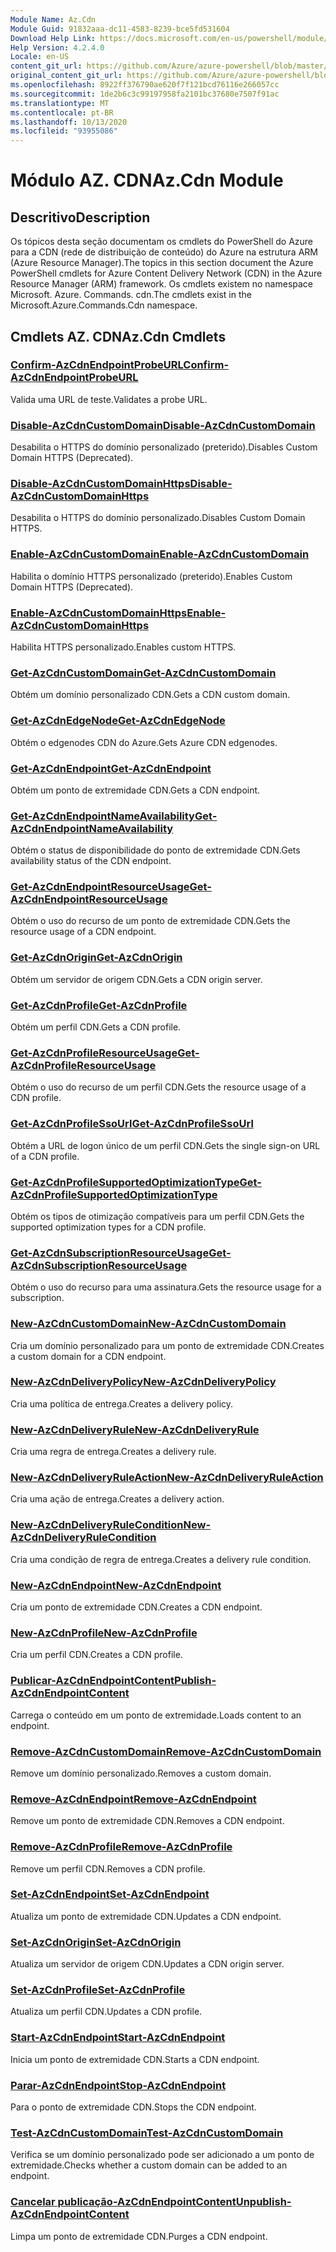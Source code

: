 ```yaml
---
Module Name: Az.Cdn
Module Guid: 91832aaa-dc11-4583-8239-bce5fd531604
Download Help Link: https://docs.microsoft.com/en-us/powershell/module/az.cdn
Help Version: 4.2.4.0
Locale: en-US
content_git_url: https://github.com/Azure/azure-powershell/blob/master/src/Cdn/Cdn/help/Az.Cdn.md
original_content_git_url: https://github.com/Azure/azure-powershell/blob/master/src/Cdn/Cdn/help/Az.Cdn.md
ms.openlocfilehash: 8922ff376790ae620f7f121bcd76116e266057cc
ms.sourcegitcommit: 1de2b6c3c99197958fa2101bc37680e7507f91ac
ms.translationtype: MT
ms.contentlocale: pt-BR
ms.lasthandoff: 10/13/2020
ms.locfileid: "93955086"
---
```

# <span data-ttu-id="40ff1-101">Módulo AZ. CDN</span><span class="sxs-lookup"><span data-stu-id="40ff1-101">Az.Cdn Module</span></span>
## <span data-ttu-id="40ff1-102">Descritivo</span><span class="sxs-lookup"><span data-stu-id="40ff1-102">Description</span></span>
<span data-ttu-id="40ff1-103">Os tópicos desta seção documentam os cmdlets do PowerShell do Azure para a CDN (rede de distribuição de conteúdo) do Azure na estrutura ARM (Azure Resource Manager).</span><span class="sxs-lookup"><span data-stu-id="40ff1-103">The topics in this section document the Azure PowerShell cmdlets for Azure Content Delivery Network (CDN) in the Azure Resource Manager (ARM) framework.</span></span> <span data-ttu-id="40ff1-104">Os cmdlets existem no namespace Microsoft. Azure. Commands. cdn.</span><span class="sxs-lookup"><span data-stu-id="40ff1-104">The cmdlets exist in the Microsoft.Azure.Commands.Cdn namespace.</span></span>

## <span data-ttu-id="40ff1-105">Cmdlets AZ. CDN</span><span class="sxs-lookup"><span data-stu-id="40ff1-105">Az.Cdn Cmdlets</span></span>
### [<span data-ttu-id="40ff1-106">Confirm-AzCdnEndpointProbeURL</span><span class="sxs-lookup"><span data-stu-id="40ff1-106">Confirm-AzCdnEndpointProbeURL</span></span>](Confirm-AzCdnEndpointProbeURL.md)
<span data-ttu-id="40ff1-107">Valida uma URL de teste.</span><span class="sxs-lookup"><span data-stu-id="40ff1-107">Validates a probe URL.</span></span>

### [<span data-ttu-id="40ff1-108">Disable-AzCdnCustomDomain</span><span class="sxs-lookup"><span data-stu-id="40ff1-108">Disable-AzCdnCustomDomain</span></span>](Disable-AzCdnCustomDomain.md)
<span data-ttu-id="40ff1-109">Desabilita o HTTPS do domínio personalizado (preterido).</span><span class="sxs-lookup"><span data-stu-id="40ff1-109">Disables Custom Domain HTTPS (Deprecated).</span></span>

### [<span data-ttu-id="40ff1-110">Disable-AzCdnCustomDomainHttps</span><span class="sxs-lookup"><span data-stu-id="40ff1-110">Disable-AzCdnCustomDomainHttps</span></span>](Disable-AzCdnCustomDomainHttps.md)
<span data-ttu-id="40ff1-111">Desabilita o HTTPS do domínio personalizado.</span><span class="sxs-lookup"><span data-stu-id="40ff1-111">Disables Custom Domain HTTPS.</span></span>

### [<span data-ttu-id="40ff1-112">Enable-AzCdnCustomDomain</span><span class="sxs-lookup"><span data-stu-id="40ff1-112">Enable-AzCdnCustomDomain</span></span>](Enable-AzCdnCustomDomain.md)
<span data-ttu-id="40ff1-113">Habilita o domínio HTTPS personalizado (preterido).</span><span class="sxs-lookup"><span data-stu-id="40ff1-113">Enables Custom Domain HTTPS (Deprecated).</span></span>

### [<span data-ttu-id="40ff1-114">Enable-AzCdnCustomDomainHttps</span><span class="sxs-lookup"><span data-stu-id="40ff1-114">Enable-AzCdnCustomDomainHttps</span></span>](Enable-AzCdnCustomDomainHttps.md)
<span data-ttu-id="40ff1-115">Habilita HTTPS personalizado.</span><span class="sxs-lookup"><span data-stu-id="40ff1-115">Enables custom HTTPS.</span></span>

### [<span data-ttu-id="40ff1-116">Get-AzCdnCustomDomain</span><span class="sxs-lookup"><span data-stu-id="40ff1-116">Get-AzCdnCustomDomain</span></span>](Get-AzCdnCustomDomain.md)
<span data-ttu-id="40ff1-117">Obtém um domínio personalizado CDN.</span><span class="sxs-lookup"><span data-stu-id="40ff1-117">Gets a CDN custom domain.</span></span>

### [<span data-ttu-id="40ff1-118">Get-AzCdnEdgeNode</span><span class="sxs-lookup"><span data-stu-id="40ff1-118">Get-AzCdnEdgeNode</span></span>](Get-AzCdnEdgeNode.md)
<span data-ttu-id="40ff1-119">Obtém o edgenodes CDN do Azure.</span><span class="sxs-lookup"><span data-stu-id="40ff1-119">Gets Azure CDN edgenodes.</span></span>

### [<span data-ttu-id="40ff1-120">Get-AzCdnEndpoint</span><span class="sxs-lookup"><span data-stu-id="40ff1-120">Get-AzCdnEndpoint</span></span>](Get-AzCdnEndpoint.md)
<span data-ttu-id="40ff1-121">Obtém um ponto de extremidade CDN.</span><span class="sxs-lookup"><span data-stu-id="40ff1-121">Gets a CDN endpoint.</span></span>

### [<span data-ttu-id="40ff1-122">Get-AzCdnEndpointNameAvailability</span><span class="sxs-lookup"><span data-stu-id="40ff1-122">Get-AzCdnEndpointNameAvailability</span></span>](Get-AzCdnEndpointNameAvailability.md)
<span data-ttu-id="40ff1-123">Obtém o status de disponibilidade do ponto de extremidade CDN.</span><span class="sxs-lookup"><span data-stu-id="40ff1-123">Gets availability status of the CDN endpoint.</span></span>

### [<span data-ttu-id="40ff1-124">Get-AzCdnEndpointResourceUsage</span><span class="sxs-lookup"><span data-stu-id="40ff1-124">Get-AzCdnEndpointResourceUsage</span></span>](Get-AzCdnEndpointResourceUsage.md)
<span data-ttu-id="40ff1-125">Obtém o uso do recurso de um ponto de extremidade CDN.</span><span class="sxs-lookup"><span data-stu-id="40ff1-125">Gets the resource usage of a CDN endpoint.</span></span>

### [<span data-ttu-id="40ff1-126">Get-AzCdnOrigin</span><span class="sxs-lookup"><span data-stu-id="40ff1-126">Get-AzCdnOrigin</span></span>](Get-AzCdnOrigin.md)
<span data-ttu-id="40ff1-127">Obtém um servidor de origem CDN.</span><span class="sxs-lookup"><span data-stu-id="40ff1-127">Gets a CDN origin server.</span></span>

### [<span data-ttu-id="40ff1-128">Get-AzCdnProfile</span><span class="sxs-lookup"><span data-stu-id="40ff1-128">Get-AzCdnProfile</span></span>](Get-AzCdnProfile.md)
<span data-ttu-id="40ff1-129">Obtém um perfil CDN.</span><span class="sxs-lookup"><span data-stu-id="40ff1-129">Gets a CDN profile.</span></span>

### [<span data-ttu-id="40ff1-130">Get-AzCdnProfileResourceUsage</span><span class="sxs-lookup"><span data-stu-id="40ff1-130">Get-AzCdnProfileResourceUsage</span></span>](Get-AzCdnProfileResourceUsage.md)
<span data-ttu-id="40ff1-131">Obtém o uso do recurso de um perfil CDN.</span><span class="sxs-lookup"><span data-stu-id="40ff1-131">Gets the resource usage of a CDN profile.</span></span>

### [<span data-ttu-id="40ff1-132">Get-AzCdnProfileSsoUrl</span><span class="sxs-lookup"><span data-stu-id="40ff1-132">Get-AzCdnProfileSsoUrl</span></span>](Get-AzCdnProfileSsoUrl.md)
<span data-ttu-id="40ff1-133">Obtém a URL de logon único de um perfil CDN.</span><span class="sxs-lookup"><span data-stu-id="40ff1-133">Gets the single sign-on URL of a CDN profile.</span></span>

### [<span data-ttu-id="40ff1-134">Get-AzCdnProfileSupportedOptimizationType</span><span class="sxs-lookup"><span data-stu-id="40ff1-134">Get-AzCdnProfileSupportedOptimizationType</span></span>](Get-AzCdnProfileSupportedOptimizationType.md)
<span data-ttu-id="40ff1-135">Obtém os tipos de otimização compatíveis para um perfil CDN.</span><span class="sxs-lookup"><span data-stu-id="40ff1-135">Gets the supported optimization types for a CDN profile.</span></span>

### [<span data-ttu-id="40ff1-136">Get-AzCdnSubscriptionResourceUsage</span><span class="sxs-lookup"><span data-stu-id="40ff1-136">Get-AzCdnSubscriptionResourceUsage</span></span>](Get-AzCdnSubscriptionResourceUsage.md)
<span data-ttu-id="40ff1-137">Obtém o uso do recurso para uma assinatura.</span><span class="sxs-lookup"><span data-stu-id="40ff1-137">Gets the resource usage for a subscription.</span></span>

### [<span data-ttu-id="40ff1-138">New-AzCdnCustomDomain</span><span class="sxs-lookup"><span data-stu-id="40ff1-138">New-AzCdnCustomDomain</span></span>](New-AzCdnCustomDomain.md)
<span data-ttu-id="40ff1-139">Cria um domínio personalizado para um ponto de extremidade CDN.</span><span class="sxs-lookup"><span data-stu-id="40ff1-139">Creates a custom domain for a CDN endpoint.</span></span>

### [<span data-ttu-id="40ff1-140">New-AzCdnDeliveryPolicy</span><span class="sxs-lookup"><span data-stu-id="40ff1-140">New-AzCdnDeliveryPolicy</span></span>](New-AzCdnDeliveryPolicy.md)
<span data-ttu-id="40ff1-141">Cria uma política de entrega.</span><span class="sxs-lookup"><span data-stu-id="40ff1-141">Creates a delivery policy.</span></span>

### [<span data-ttu-id="40ff1-142">New-AzCdnDeliveryRule</span><span class="sxs-lookup"><span data-stu-id="40ff1-142">New-AzCdnDeliveryRule</span></span>](New-AzCdnDeliveryRule.md)
<span data-ttu-id="40ff1-143">Cria uma regra de entrega.</span><span class="sxs-lookup"><span data-stu-id="40ff1-143">Creates a delivery rule.</span></span>

### [<span data-ttu-id="40ff1-144">New-AzCdnDeliveryRuleAction</span><span class="sxs-lookup"><span data-stu-id="40ff1-144">New-AzCdnDeliveryRuleAction</span></span>](New-AzCdnDeliveryRuleAction.md)
<span data-ttu-id="40ff1-145">Cria uma ação de entrega.</span><span class="sxs-lookup"><span data-stu-id="40ff1-145">Creates a delivery action.</span></span>

### [<span data-ttu-id="40ff1-146">New-AzCdnDeliveryRuleCondition</span><span class="sxs-lookup"><span data-stu-id="40ff1-146">New-AzCdnDeliveryRuleCondition</span></span>](New-AzCdnDeliveryRuleCondition.md)
<span data-ttu-id="40ff1-147">Cria uma condição de regra de entrega.</span><span class="sxs-lookup"><span data-stu-id="40ff1-147">Creates a delivery rule condition.</span></span>

### [<span data-ttu-id="40ff1-148">New-AzCdnEndpoint</span><span class="sxs-lookup"><span data-stu-id="40ff1-148">New-AzCdnEndpoint</span></span>](New-AzCdnEndpoint.md)
<span data-ttu-id="40ff1-149">Cria um ponto de extremidade CDN.</span><span class="sxs-lookup"><span data-stu-id="40ff1-149">Creates a CDN endpoint.</span></span>

### [<span data-ttu-id="40ff1-150">New-AzCdnProfile</span><span class="sxs-lookup"><span data-stu-id="40ff1-150">New-AzCdnProfile</span></span>](New-AzCdnProfile.md)
<span data-ttu-id="40ff1-151">Cria um perfil CDN.</span><span class="sxs-lookup"><span data-stu-id="40ff1-151">Creates a CDN profile.</span></span>

### [<span data-ttu-id="40ff1-152">Publicar-AzCdnEndpointContent</span><span class="sxs-lookup"><span data-stu-id="40ff1-152">Publish-AzCdnEndpointContent</span></span>](Publish-AzCdnEndpointContent.md)
<span data-ttu-id="40ff1-153">Carrega o conteúdo em um ponto de extremidade.</span><span class="sxs-lookup"><span data-stu-id="40ff1-153">Loads content to an endpoint.</span></span>

### [<span data-ttu-id="40ff1-154">Remove-AzCdnCustomDomain</span><span class="sxs-lookup"><span data-stu-id="40ff1-154">Remove-AzCdnCustomDomain</span></span>](Remove-AzCdnCustomDomain.md)
<span data-ttu-id="40ff1-155">Remove um domínio personalizado.</span><span class="sxs-lookup"><span data-stu-id="40ff1-155">Removes a custom domain.</span></span>

### [<span data-ttu-id="40ff1-156">Remove-AzCdnEndpoint</span><span class="sxs-lookup"><span data-stu-id="40ff1-156">Remove-AzCdnEndpoint</span></span>](Remove-AzCdnEndpoint.md)
<span data-ttu-id="40ff1-157">Remove um ponto de extremidade CDN.</span><span class="sxs-lookup"><span data-stu-id="40ff1-157">Removes a CDN endpoint.</span></span>

### [<span data-ttu-id="40ff1-158">Remove-AzCdnProfile</span><span class="sxs-lookup"><span data-stu-id="40ff1-158">Remove-AzCdnProfile</span></span>](Remove-AzCdnProfile.md)
<span data-ttu-id="40ff1-159">Remove um perfil CDN.</span><span class="sxs-lookup"><span data-stu-id="40ff1-159">Removes a CDN profile.</span></span>

### [<span data-ttu-id="40ff1-160">Set-AzCdnEndpoint</span><span class="sxs-lookup"><span data-stu-id="40ff1-160">Set-AzCdnEndpoint</span></span>](Set-AzCdnEndpoint.md)
<span data-ttu-id="40ff1-161">Atualiza um ponto de extremidade CDN.</span><span class="sxs-lookup"><span data-stu-id="40ff1-161">Updates a CDN endpoint.</span></span>

### [<span data-ttu-id="40ff1-162">Set-AzCdnOrigin</span><span class="sxs-lookup"><span data-stu-id="40ff1-162">Set-AzCdnOrigin</span></span>](Set-AzCdnOrigin.md)
<span data-ttu-id="40ff1-163">Atualiza um servidor de origem CDN.</span><span class="sxs-lookup"><span data-stu-id="40ff1-163">Updates a CDN origin server.</span></span>

### [<span data-ttu-id="40ff1-164">Set-AzCdnProfile</span><span class="sxs-lookup"><span data-stu-id="40ff1-164">Set-AzCdnProfile</span></span>](Set-AzCdnProfile.md)
<span data-ttu-id="40ff1-165">Atualiza um perfil CDN.</span><span class="sxs-lookup"><span data-stu-id="40ff1-165">Updates a CDN profile.</span></span>

### [<span data-ttu-id="40ff1-166">Start-AzCdnEndpoint</span><span class="sxs-lookup"><span data-stu-id="40ff1-166">Start-AzCdnEndpoint</span></span>](Start-AzCdnEndpoint.md)
<span data-ttu-id="40ff1-167">Inicia um ponto de extremidade CDN.</span><span class="sxs-lookup"><span data-stu-id="40ff1-167">Starts a CDN endpoint.</span></span>

### [<span data-ttu-id="40ff1-168">Parar-AzCdnEndpoint</span><span class="sxs-lookup"><span data-stu-id="40ff1-168">Stop-AzCdnEndpoint</span></span>](Stop-AzCdnEndpoint.md)
<span data-ttu-id="40ff1-169">Para o ponto de extremidade CDN.</span><span class="sxs-lookup"><span data-stu-id="40ff1-169">Stops the CDN endpoint.</span></span>

### [<span data-ttu-id="40ff1-170">Test-AzCdnCustomDomain</span><span class="sxs-lookup"><span data-stu-id="40ff1-170">Test-AzCdnCustomDomain</span></span>](Test-AzCdnCustomDomain.md)
<span data-ttu-id="40ff1-171">Verifica se um domínio personalizado pode ser adicionado a um ponto de extremidade.</span><span class="sxs-lookup"><span data-stu-id="40ff1-171">Checks whether a custom domain can be added to an endpoint.</span></span>

### [<span data-ttu-id="40ff1-172">Cancelar publicação-AzCdnEndpointContent</span><span class="sxs-lookup"><span data-stu-id="40ff1-172">Unpublish-AzCdnEndpointContent</span></span>](Unpublish-AzCdnEndpointContent.md)
<span data-ttu-id="40ff1-173">Limpa um ponto de extremidade CDN.</span><span class="sxs-lookup"><span data-stu-id="40ff1-173">Purges a CDN endpoint.</span></span>

